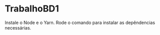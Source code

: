 # TrabalhoBD1

Instale o Node e o Yarn.
Rode o comando <yarn> para instalar as depêndencias necessárias.
